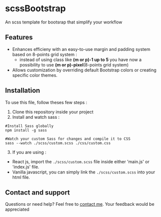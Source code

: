 # scssBootstrap
An scss template for bootsrap that simplify your workflow

## Features 

 - Enhances efficieny with an easy-to-use margin and padding system  based on 8-points grid system :
   - instead of using class like **(m or p)-1 up to 5** you have now a possibility to 
use **(m or p)-pixel**(8-points grid system)
 - Allows customization by overriding default Bootstrap colors or creating specific color themes.

## Installation
To use this file, follow theses few steps : 
1. Clone this repository inside your project
2. Install and watch sass : 
```
#Install Sass globally
npm install -g sass

#Watch your custom Sass for changes and compile it to CSS
sass --watch ./scss/custom.scss ./css/custom.css
```
3. If you are using : 
 - React js, import the `./scss/custom.scss` file inside either 'main.js' or 'index.js' file.
 - Vanilla javascript, you can simply link the `./scss/custom.scss` into your html file.

## Contact and support

Questions or need help? Feel free to [contact me](https://web.facebook.com/profile.php?id=100087957505977).
Your feedback would be appreciated
